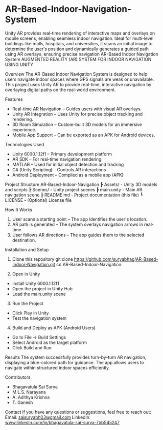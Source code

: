 # AR-Based-Indoor-Navigation-System
Unity AR provides real-time rendering of interactive maps and overlays on mobile screens, enabling seamless indoor navigation. Ideal for multi-level buildings like malls, hospitals, and universities, it scans an initial image to determine the user's position and dynamically generates a guided path using AR overlays, ensuring precise navigation
AR-Based Indoor Navigation System
AUGMENTED REALITY (AR) SYSTEM FOR INDOOR NAVIGATION USING UNITY

Overview
The AR-Based Indoor Navigation System is designed to help users navigate indoor spaces where GPS signals are weak or unavailable. This project uses Unity AR to provide real-time, interactive navigation by overlaying digital paths on the real-world environment.

Features
- Real-time AR Navigation – Guides users with visual AR overlays.
- Unity AR Integration – Uses Unity for precise object tracking and rendering.
- 3D Room Simulation – Custom-built 3D models for an immersive experience.
- Mobile App Support – Can be exported as an APK for Android devices.

Technologies Used
- Unity 6000.1.12f1 – Primary development platform
- AR SDK – For real-time navigation rendering
- MATLAB – Used for initial object detection and tracking
- C# (Unity Scripting) – Controls AR interactions
- Android Deployment – Compiled as a mobile app (APK)

Project Structure
AR-Based-Indoor-Navigation
 ┣ Assets/         - Unity 3D models and scripts
 ┣ Scenes/        - Unity project scenes
 ┣ main.unity     - Main AR navigation scene
 ┣ README.md      - Project documentation (this file)
 ┗ LICENSE        - (Optional) License file

How It Works
1. User scans a starting point – The app identifies the user's location.
2. AR path is generated – The system overlays navigation arrows in real-time.
3. User follows AR directions – The app guides them to the selected destination.

Installation and Setup
1. Clone this repository
git clone https://github.com/suryabhag/AR-Based-Indoor-Navigation.git
cd AR-Based-Indoor-Navigation

2. Open in Unity
- Install Unity 6000.1.12f1
- Open the project in Unity Hub
- Load the main.unity scene

3. Run the Project
- Click Play in Unity
- Test the navigation system

4. Build and Deploy as APK (Android Users)
- Go to File → Build Settings
- Select Android as the target platform
- Click Build and Run

Results
The system successfully provides turn-by-turn AR navigation, displaying a blue-colored path for guidance. The app allows users to navigate within structured indoor spaces efficiently.

Contributors
- Bhagavatula Sai Surya
- M.L.S. Narayana
- A. Adithya Krishna
- T. Ganesh

Contact
If you have any questions or suggestions, feel free to reach out:
Email: saisuryabh03@gmail.com
LinkedIn: www.linkedin.com/in/bhagavatula-sai-surya-7bb545247

